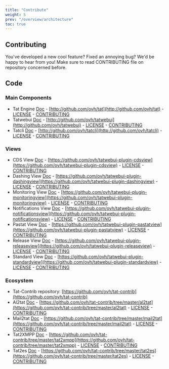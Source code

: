 ```yaml
---
title: "Contribute"
weight: 5
prev: "/overview/architecture"
toc: true
---
```


## Contributing

You've developed a new cool feature? Fixed an annoying bug? We'd be happy
to hear from you! Make sure to read CONTRIBUTING file on repository concerned before.

## Code

### Main Components
* Tat Engine [Doc](/engine/) - [http://github.com/ovh/tat](http://github.com/ovh/tat) - [LICENSE](http://github.com/ovh/tat/blob/master/LICENSE) - [CONTRIBUTING](http://github.com/ovh/tat/blob/master/CONTRIBUTING.md)
* Tatwebui [Doc](/tatwebui/) - [http://github.com/ovh/tatwebui](http://github.com/ovh/tatwebui) - [LICENSE](http://github.com/ovh/tatwebui/blob/master/LICENSE) - [CONTRIBUTING](http://github.com/ovh/tatwebui/blob/master/CONTRIBUTING.md)
* Tatcli [Doc](/tatcli/) - [http://github.com/ovh/tatcli](http://github.com/ovh/tatcli) - [LICENSE](http://github.com/ovh/tatcli/blob/master/LICENSE) - [CONTRIBUTING](http://github.com/ovh/tatcli/blob/master/CONTRIBUTING.md)


### Views

* CDS View [Doc](/tatwebui/cdsview/) - [https://github.com/ovh/tatwebui-plugin-cdsview](https://github.com/ovh/tatwebui-plugin-cdsview) - [LICENSE](https://github.com/ovh/tatwebui-plugin-cdsview/blob/master/LICENSE) - [CONTRIBUTING](https://github.com/ovh/tatwebui-plugin-cdsview/blob/master/CONTRIBUTING.md)
* Dashing View [Doc](/tatwebui/dashingview/) - [https://github.com/ovh/tatwebui-plugin-dashingview](https://github.com/ovh/tatwebui-plugin-dashingview) - [LICENSE](https://github.com/ovh/tatwebui-plugin-dashingview/blob/master/LICENSE) - [CONTRIBUTING](https://github.com/ovh/tatwebui-plugin-dashingview/blob/master/CONTRIBUTING.md)
* Monitoring View [Doc](/tatwebui/monitoringview/) - [https://github.com/ovh/tatwebui-plugin-monitoringview](https://github.com/ovh/tatwebui-plugin-monitoringview) - [LICENSE](https://github.com/ovh/tatwebui-plugin-monitoringview/blob/master/LICENSE) - [CONTRIBUTING](https://github.com/ovh/tatwebui-plugin-monitoringview/blob/master/CONTRIBUTING.md)
* Notifications View [Doc](/tatwebui/notificationsview/)  - [https://github.com/ovh/tatwebui-plugin-notificationsview](https://github.com/ovh/tatwebui-plugin-notificationsview) - [LICENSE](https://github.com/ovh/tatwebui-plugin-notificationsview/blob/master/LICENSE) - [CONTRIBUTING](https://github.com/ovh/tatwebui-plugin-notificationsview/blob/master/CONTRIBUTING.md)
* Pastat View [Doc](/tatwebui/pastatview/) - [https://github.com/ovh/tatwebui-plugin-pastatview](https://github.com/ovh/tatwebui-plugin-pastatview) - [LICENSE](https://github.com/ovh/tatwebui-plugin-pastatview/blob/master/LICENSE) - [CONTRIBUTING](https://github.com/ovh/tatwebui-plugin-pastatview/blob/master/CONTRIBUTING.md)
* Release View [Doc](/tatwebui/releaseview/) - [https://github.com/ovh/tatwebui-plugin-releaseview](https://github.com/ovh/tatwebui-plugin-releaseview) - [LICENSE](https://github.com/ovh/tatwebui-plugin-releaseview/blob/master/LICENSE) - [CONTRIBUTING](https://github.com/ovh/tatwebui-plugin-releaseview/blob/master/CONTRIBUTING.md)
* Standard View [Doc](/tatwebui/standardview/) - [https://github.com/ovh/tatwebui-plugin-standardview](https://github.com/ovh/tatwebui-plugin-standardview) - [LICENSE](https://github.com/ovh/tatwebui-plugin-standardview/blob/master/LICENSE) - [CONTRIBUTING](https://github.com/ovh/tatwebui-plugin-standardview/blob/master/CONTRIBUTING.md)

### Ecosystem

* Tat-Contrib repository: [https://github.com/ovh/tat-contrib](https://github.com/ovh/tat-contrib)
* Al2tat [Doc](/ecosystem/al2tat/) - [https://github.com/ovh/tat-contrib/tree/master/al2tat](https://github.com/ovh/tat-contrib/tree/master/al2tat) - [LICENSE](https://github.com/ovh/tat-contrib/blob/master/al2tat/LICENSE) - [CONTRIBUTING](https://github.com/ovh/tat-contrib/blob/master/al2tat/CONTRIBUTING.md)
* Mail2tat [Doc](/ecosystem/mail2tat/) - [https://github.com/ovh/tat-contrib/tree/master/mail2tat](https://github.com/ovh/tat-contrib/tree/master/mail2tat) - [LICENSE](https://github.com/ovh/tat-contrib/blob/master/mail2tat/LICENSE) - [CONTRIBUTING](https://github.com/ovh/tat-contrib/blob/master/mail2tat/CONTRIBUTING.md)
* Tat2XMPP [Doc](/ecosystem/tat2xmpp/) - [https://github.com/ovh/tat-contrib/tree/master/tat2xmpp](https://github.com/ovh/tat-contrib/tree/master/tat2xmpp) - [LICENSE](https://github.com/ovh/tat-contrib/blob/master/tat2xmpp/LICENSE) - [CONTRIBUTING](https://github.com/ovh/tat-contrib/blob/master/tat2xmpp/CONTRIBUTING.md)
* Tat2es [Doc](/ecosystem/tat2es/) - [https://github.com/ovh/tat-contrib/tree/master/tat2es](https://github.com/ovh/tat-contrib/tree/master/tat2es) - [LICENSE](https://github.com/ovh/tat-contrib/blob/master/tat2es/LICENSE) - [CONTRIBUTING](https://github.com/ovh/tat-contrib/blob/master/tat2es/CONTRIBUTING.md)
